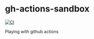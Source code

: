 # gh-actions-sandbox
[![CI](https://github.com/jensh/gh-actions-sandbox/actions/workflows/hello-world.yml/badge.svg)](https://github.com/jensh/gh-actions-sandbox/actions/workflows/hello-world.yml)

Playing with github actions
